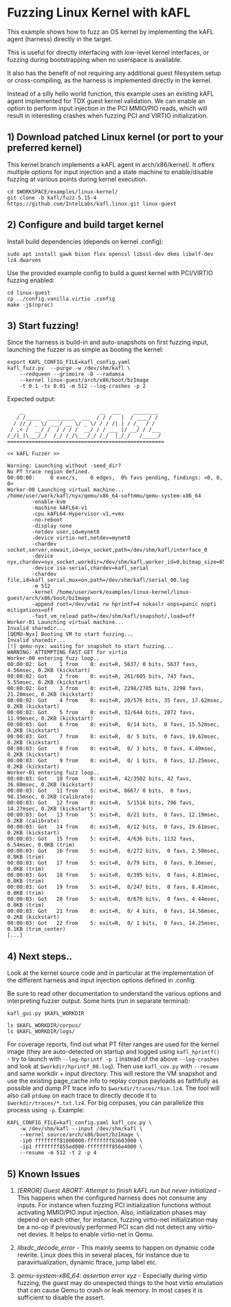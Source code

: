 # Fuzzing Linux Kernel with kAFL

This example shows how to fuzz an OS kernel by implementing the kAFL agent
(harness) directly in the target.

This is useful for directly interfacing with low-level kernel interfaces,
or fuzzing during bootstrapping when no userspace is available.

It also has the benefit of not requiring any additional guest filesystem
setup or cross-compiling, as the harness is implemented directly in the kernel.


Instead of a silly hello world function, this example uses an existing kAFL
agent implemented for TDX guest kernel validation. We can enable an option to
perform input injection in the PCI MMIO/PIO reads, which will result in
interesting crashes when fuzzing PCI and VIRTIO initialization.

## 1) Download patched Linux kernel (or port to your preferred kernel)

This kernel branch implements a kAFL agent in arch/x86/kernel/. It offers
multiple options for input injection and a state machine to enable/disable
fuzzing at various points during kernel execution.

```
cd $WORKSPACE/examples/linux-kernel/
git clone -b kafl/fuzz-5.15-4 https://github.com/IntelLabs/kafl.linux.git linux-guest
```

## 2) Configure and build target kernel

Install build dependencies (depends on kernel .config):
```
sudo apt install gawk bison flex openssl libssl-dev dkms libelf-dev lz4 dwarves
```

Use the provided example config to build a guest kernel with PCI/VIRTIO fuzzing
enabled:

```
cd linux-guest
cp ../config.vanilla.virtio .config
make -j$(nproc)
```

## 3) Start fuzzing!

Since the harness is build-in and auto-snapshots on first fuzzing input,
launching the fuzzer is as simple as booting the kernel:

```
export KAFL_CONFIG_FILE=kafl_config.yaml
kafl_fuzz.py  --purge -w /dev/shm/kafl \
	--redqueen --grimoire -D --radamsa
	--kernel linux-guest/arch/x86/boot/bzImage
	-t 0.1 -ts 0.01 -m 512 --log-crashes -p 2
```

Expected output:

```
    __                        __  ___    ________
   / /_____  _________  ___  / / /   |  / ____/ /
  / //_/ _ \/ ___/ __ \/ _ \/ / / /| | / /_  / /
 / ,< /  __/ /  / / / /  __/ / / ___ |/ __/ / /___
/_/|_|\___/_/  /_/ /_/\___/_/ /_/  |_/_/   /_____/
===================================================

<< kAFL Fuzzer >>

Warning: Launching without -seed_dir?
No PT trace region defined.
00:00:00:     0 exec/s,    0 edges,  0% favs pending, findings: <0, 0, 0>
Worker-00 Launching virtual machine...
/home/user/work/kafl/nyx/qemu/x86_64-softmmu/qemu-system-x86_64
        -enable-kvm
        -machine kAFL64-v1
        -cpu kAFL64-Hypervisor-v1,+vmx
        -no-reboot
        -display none
        -netdev user,id=mynet0
        -device virtio-net,netdev=mynet0
        -chardev socket,server,nowait,id=nyx_socket,path=/dev/shm/kafl/interface_0
        -device nyx,chardev=nyx_socket,workdir=/dev/shm/kafl,worker_id=0,bitmap_size=65536,input_buffer_size=131072
        -device isa-serial,chardev=kafl_serial
        -chardev file,id=kafl_serial,mux=on,path=/dev/shm/kafl/serial_00.log
        -m 512
        -kernel /home/user/work/examples/linux-kernel/linux-guest/arch/x86/boot/bzImage
        -append root=/dev/vda1 rw hprintf=4 nokaslr oops=panic nopti mitigations=off
        -fast_vm_reload path=/dev/shm/kafl/snapshot/,load=off
Worker-01 Launching virtual machine...
Invalid sharedir...
[QEMU-Nyx] Booting VM to start fuzzing...
Invalid sharedir...
[!] qemu-nyx: waiting for snapshot to start fuzzing...
WARNING: ATTEMPTING FAST GET for virtio
Worker-00 entering fuzz loop..
00:00:02: Got    1 from    0: exit=R, 5637/ 0 bits, 5637 favs, 4.56msec, 0.2KB (kickstart)
00:00:02: Got    2 from    0: exit=R, 261/605 bits, 743 favs, 5.55msec, 0.2KB (kickstart)
00:00:02: Got    3 from    0: exit=R, 2298/2785 bits, 2298 favs, 21.20msec, 0.2KB (kickstart)
00:00:02: Got    4 from    0: exit=R, 20/576 bits, 35 favs, 17.62msec, 0.2KB (kickstart)
00:00:02: Got    5 from    0: exit=R, 32/644 bits, 2072 favs, 11.99msec, 0.2KB (kickstart)
00:00:03: Got    6 from    0: exit=R,  0/14 bits,  0 favs, 15.52msec, 0.2KB (kickstart)
00:00:03: Got    7 from    0: exit=R,  0/ 5 bits,  0 favs, 19.62msec, 0.2KB (kickstart)
00:00:03: Got    8 from    0: exit=R,  0/ 3 bits,  0 favs, 4.49msec, 0.2KB (kickstart)
00:00:03: Got    9 from    0: exit=R,  0/ 1 bits,  0 favs, 12.25msec, 0.2KB (kickstart)
Worker-01 entering fuzz loop..
00:00:03: Got   10 from    0: exit=R, 42/3502 bits, 42 favs, 36.80msec, 0.2KB (kickstart)
00:00:03: Got   11 from    5: exit=K, 8667/ 0 bits,  0 favs, 98.15msec, 0.2KB (calibrate)
00:00:03: Got   12 from    0: exit=R,  5/1516 bits, 796 favs, 14.27msec, 0.2KB (kickstart)
00:00:03: Got   13 from    5: exit=R,  0/21 bits,  0 favs, 12.19msec, 0.2KB (calibrate)
00:00:03: Got   14 from    0: exit=R,  0/12 bits,  0 favs, 19.61msec, 0.2KB (kickstart)
00:00:03: Got   15 from    5: exit=R,  4/636 bits, 1132 favs, 6.54msec, 0.0KB (trim)
00:00:03: Got   16 from    5: exit=R,  0/272 bits,  0 favs, 2.50msec, 0.0KB (trim)
00:00:03: Got   17 from    5: exit=R,  0/79 bits,  0 favs, 0.26msec, 0.0KB (trim)
00:00:03: Got   18 from    5: exit=R,  0/395 bits,  0 favs, 4.81msec, 0.0KB (trim)
00:00:03: Got   19 from    5: exit=R,  0/247 bits,  0 favs, 8.41msec, 0.0KB (trim)
00:00:03: Got   20 from    5: exit=R,  0/670 bits,  0 favs, 4.44msec, 0.0KB (trim)
00:00:03: Got   21 from    0: exit=R,  0/ 4 bits,  0 favs, 14.56msec, 0.2KB (kickstart)
00:00:03: Got   22 from    5: exit=R,  0/ 1 bits,  0 favs, 14.25msec, 0.1KB (trim_center)
[...]
```

## 4) Next steps..

Look at the kernel source code and in particular at the implementation of the
different harness and input injection options defined in .config.

Be sure to read other documentation to understand the various options and
interpreting fuzzer output. Some hints (run in separate terminal):

```
kafl_gui.py $KAFL_WORKDIR
```

```
ls $KAFL_WORKDIR/corpus/
ls $KAFL_WORKDIR/logs/
```

For coverage reports, find out what PT filter ranges are used for the kernel image (they are auto-detected on startup and logged using `kafl_hprintf()` - try to launch with `--log-hprintf -p 1` instead of the above `--log-crashes` and look at `$workdir/hprintf_00.log`). Then use `kafl_cov.py` with `--resume` and same workdir + input directory. This will restore the VM snapshot and use the existing page_cache info to replay corpus payloads as faithfully as possible and dump PT trace info to `$workdir/traces/*bin.lz4`. The tool will also call `ptdump` on each trace to directly decode it to `$workdir/traces/*.txt.lz4`. For big corpuses, you can parallelize this process using `-p`. Example:

```
KAFL_CONFIG_FILE=kafl_config.yaml kafl_cov.py \
	-w /dev/shm/kafl --input /dev/shm/kafl \
	--kernel source/arch/x86/boot/bzImage \
	-ip0 ffffffff81000000-ffffffff83603000 \
	-ip1 ffffffff855ed000-ffffffff856e4000 \
	--resume -m 512 -t 2 -p 4
```

## 5) Known Issues

1) *[ERROR] Guest ABORT: Attempt to finish kAFL run but never initialized* - This
happens when the configured harness does not consume any inputs. For instance
when fuzzing PCI initialization functions without activating MMIO/PIO input
injection. Also, initialization phases may depend on each other, for instance,
fuzzing virtio-net initialization may be a no-op if previously performed PCI
scan did not detect any virtio-net devies. It helps to enable virtio-net in
Qemu.

2) *libxdc_decode_error* - This mainly seems to happen on dynamic code rewrite.
Linux does this in several places, for instance due to paravirtualization,
dynamic ftrace, jump label etc.

3) *qemu-system-x86_64: assertion error xyz* - Especially during virtio fuzzing,
the guest may do unexpected things to the host virtio emulation that can cause
Qemu to crash or leak memory. In most cases it is sufficient to disable the
assert.

